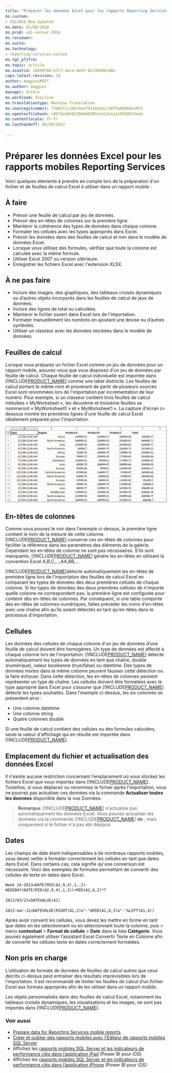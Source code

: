 ```yaml
---
title: "Préparer les données Excel pour les rapports Reporting Services mobiles | Documents Microsoft"
ms.custom:
- SQL2016_New_Updated
ms.date: 02/08/2016
ms.prod: sql-server-2016
ms.reviewer: 
ms.suite: 
ms.technology:
- reporting-services-native
ms.tgt_pltfrm: 
ms.topic: article
ms.assetid: 16698f8d-bfc7-4eca-9e97-82c99d8bc08e
caps.latest.revision: 14
author: maggiesMSFT
ms.author: maggies
manager: erikre
ms.workload: Inactive
ms.translationtype: Machine Translation
ms.sourcegitcommit: f3481fcc2bb74eaf93182e6cc58f5a06666e10f4
ms.openlocfilehash: c057de4b56529de08385a1e13e1a119550632eda
ms.contentlocale: fr-fr
ms.lasthandoff: 08/09/2017

---
```

# <a name="prepare-excel-data-for-reporting-services-mobile-reports"></a>Préparer les données Excel pour les rapports mobiles Reporting Services
  
Voici quelques éléments à prendre en compte lors de la préparation d'un fichier et de feuilles de calcul Excel à utiliser dans un rapport mobile :  
  
## <a name="do"></a>À faire  
  
- Prévoir une feuille de calcul par jeu de données.  
- Prévoir des en-têtes de colonnes sur la première ligne.  
- Maintenir la cohérence des types de données dans chaque colonne.  
- Formater les cellules avec les types appropriés dans Excel.  
- Prévoir les données dans des feuilles de calcul et non dans le modèle de données Excel.  
- Lorsque vous utilisez des formules, vérifiez que toute la colonne est calculée avec la même formule.  
- Utiliser Excel 2007 ou version ultérieure.  
- Enregistrer les fichiers Excel avec l'extension XLSX.  
          
## <a name="dont"></a>À ne pas faire  
  
- Inclure des images, des graphiques, des tableaux croisés dynamiques ou d’autres objets incorporés dans les feuilles de calcul de jeux de données.  
- Inclure des lignes de total ou calculées.  
- Maintenir le fichier ouvert dans Excel lors de l'importation.  
- Formater manuellement les nombres en ajoutant une devise ou d’autres symboles.  
- Utiliser un classeur avec les données stockées dans le modèle de données.  
  
## <a name="worksheets"></a>Feuilles de calcul  
          
Lorsque vous préparez un fichier Excel comme un jeu de données pour un rapport mobile, assurez-vous que vous disposez d'un jeu de données par feuille de calcul. Chaque feuille de calcul individuelle est importée dans [!INCLUDE[PRODUCT_NAME](../../includes/ss-mobilereptpub-short.md)] comme une table distincte. Les feuilles de calcul portant le même nom et provenant de partir de plusieurs sources Excel sont renommées lors de l'importation par incrémentation de leur numéro. Pour exemple, si un classeur contient trois feuilles de calcul intitulées « MyWorksheet », les deuxième et troisième feuilles se nommeront « MyWorksheet0 » et « MyWorksheet1 ». La capture d'écran ci-dessous montre les premières lignes d'une feuille de calcul Excel idéalement préparée pour l'importation.  
  
![SS_MRP_ExcelDataSheet](../../reporting-services/mobile-reports/media/ss-mrp-exceldatasheet.png)  
          
## <a name="column-headers"></a>En-têtes de colonnes  
  
Comme vous pouvez le voir dans l'exemple ci-dessus, la première ligne contient le nom de la mesure de cette colonne. [!INCLUDE[PRODUCT_NAME](../../includes/ss-mobilereptpub-short.md)] conserve ces en-têtes de colonnes pour faciliter la référence dans les paramètres des éléments de la galerie. Cependant les en-têtes de colonne ne sont pas nécessaires. S’ils sont manquants, [!INCLUDE[PRODUCT_NAME](../../includes/ss-mobilereptpub-short.md)] génère les en-têtes en utilisant la convention Excel A,B,C,...,AA,BB,...  
  
[!INCLUDE[PRODUCT_NAME](../../includes/ss-mobilereptpub-short.md)]détecte automatiquement les en-têtes de première ligne lors de l'importation des feuilles de calcul Excel en comparant les types de données des deux premières cellules de chaque colonne. Si les types de données des deux premières cellules de n'importe quelle colonne ne correspondent pas, la première ligne est configurée pour contenir des en-têtes de colonnes. Par conséquent, si une table comporte des en-têtes de colonnes numériques, faites précéder les noms d'en-têtes avec une chaîne afin qu'ils soient détectés en tant qu'en-têtes dans le processus d'importation.  
  
## <a name="cells"></a>Cellules  
  
Les données des cellules de chaque colonne d'un jeu de données d’une feuille de calcul doivent être homogènes. Un type de données est affecté à chaque colonne lors de l'importation. [!INCLUDE[PRODUCT_NAME](../../includes/ss-mobilereptpub-short.md)] détecte automatiquement les types de données en tant que chaîne, double (numérique), valeur booléenne (true/false) ou datetime. Des types de données mixtes dans la même colonne peuvent fausser cette détection ou la faire échouer. Dans cette détection, les en-têtes de colonnes peuvent représenter un type de chaîne. Les cellules doivent être formatées avec le type approprié dans Excel pour s’assurer que [!INCLUDE[PRODUCT_NAME](../../includes/ss-mobilereptpub-short.md)] détecte les types souhaités. Dans l'exemple ci-dessus, les six colonnes se présentent ainsi :  
*  Une colonne datetime  
*  Une colonne string  
*  Quatre colonnes double  
  
Si une feuille de calcul contient des cellules ou des formules calculées, seule la valeur d'affichage qui en résulte est importée dans [!INCLUDE[PRODUCT_NAME](../../includes/ss-mobilereptpub-short.md)].  
  
## <a name="file-location-and-refreshing-excel-data"></a>Emplacement du fichier et actualisation des données Excel  
  
Il n'existe aucune restriction concernant l’emplacement où vous stockez les fichiers Excel que vous importez dans [!INCLUDE[PRODUCT_NAME](../../includes/ss-mobilereptpub-short.md)]. Toutefois, si vous déplacez ou renommez le fichier après l'importation, vous ne pourrez pas actualiser ces données via la commande **Actualiser toutes les données** disponible dans la vue Données.   
  
>**Remarque**: [!INCLUDE[PRODUCT_NAME](../../includes/ss-mobilereptpub-short.md)] n'actualise pas automatiquement les données Excel. Vous pouvez actualiser les données via la commande [!INCLUDE[PRODUCT_NAME](../../includes/ss-mobilereptpub-short.md)] **de** , mais uniquement si le fichier n'a pas été déplacé.  
  
## <a name="dates"></a>Dates  
  
Les champs de date étant indispensables à de nombreux rapports mobiles, vous devez veiller à formater correctement les cellules en tant que dates dans Excel. Dans certains cas, cela signifie qu'une conversion est nécessaire. Voici des exemples de formules permettant de convertir des cellules de texte en dates dans Excel.  
  
    Week 24-2013=DATE(MID(A2,9,4),1,-2)-WEEKDAY(DATE(MID(A2,9,4),1,3))+MID(A2,6,2)*7  
  
    2013/03/21=DATEVALUE(A1)  
  
    2013-mar-12=DATEVALUE(RIGHT(A1,2)&"-"&MID(A1,6,3)&"-"&LEFT(A1,4))  
  
Après avoir converti les cellules, vous devez les mettre en forme en tant que dates en les sélectionnant ou en sélectionnant toute la colonne, puis > menu **contextuel** > **Format de cellule** > **Date** dans la liste **Catégorie**. Vous pouvez également utiliser l’assistant Excel Convertir Texte en Colonne afin de convertir les cellules texte en dates correctement formatées.  
  
## <a name="unsupported"></a>Non pris en charge  
  
L’utilisation de formats de données de feuilles de calcul autres que ceux décrits ci-dessus peut entraîner des résultats imprévisibles lors de l'importation. Il est recommandé de limiter les feuilles de calcul d’un fichier Excel aux formats appropriés afin de les utiliser dans un rapport mobile.  
  
Les objets personnalisés dans des feuilles de calcul Excel, notamment les tableaux croisés dynamiques, les visualisations et les images, ne sont pas importés dans [!INCLUDE[PRODUCT_NAME](../../includes/ss-mobilereptpub-short.md)].  
  
### <a name="see-also"></a>Voir aussi  
- [Prepare data for Reporting Services mobile reports](../../reporting-services/mobile-reports/prepare-data-for-reporting-services-mobile-reports.md)  
- [Créer et publier des rapports mobiles avec l’Éditeur de rapports mobiles SQL Server](../../reporting-services/mobile-reports/create-mobile-reports-with-sql-server-mobile-report-publisher.md)  
-  Affichez les [rapports mobiles SQL Server et les indicateurs de performance clés dans l’application iPad](https://pbiwebprod-docs.azurewebsites.net/en-us/documentation/powerbi-mobile-ipad-kpis-mobile-reports)  (Power BI pour iOS)  
-  Affichez les [rapports mobiles SQL Server et les indicateurs de performance clés dans l’application iPhone](https://pbiwebprod-docs.azurewebsites.net/en-us/documentation/powerbi-mobile-iphone-kpis-mobile-reports) (Power BI pour iOS)  
  
  
  
  
  
  
  


